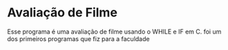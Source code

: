 # Avaliação de Filme 
 Esse programa é uma avaliação de filme usando o WHILE e IF em C. foi um dos primeiros programas que fiz para a faculdade
